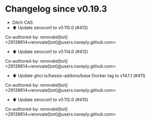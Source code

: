 # Changelog since v0.19.3
- Ditch CAS 
- ⬆️ Update zeroconf to v0.115.0 (#413)

Co-authored-by: renovate[bot] <29139614+renovate[bot]@users.noreply.github.com> 
- ⬆️ Update zeroconf to v0.114.0 (#412)

Co-authored-by: renovate[bot] <29139614+renovate[bot]@users.noreply.github.com> 
- ⬆️ Update ghcr.io/hassio-addons/base Docker tag to v14.1.1 (#411)

Co-authored-by: renovate[bot] <29139614+renovate[bot]@users.noreply.github.com> 
- ⬆️ Update zeroconf to v0.112.0 (#410)

Co-authored-by: renovate[bot] <29139614+renovate[bot]@users.noreply.github.com> 
